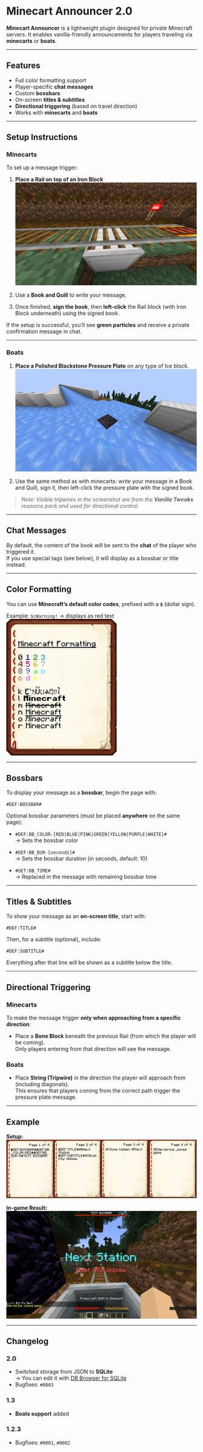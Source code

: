 # Minecart Announcer 2.0

**Minecart Announcer** is a lightweight plugin designed for private Minecraft servers. It enables vanilla-friendly announcements for players traveling via **minecarts** or **boats**.

---

## Features

- Full color formatting support
- Player-specific **chat messages**
- Custom **bossbars**
- On-screen **titles & subtitles**
- **Directional triggering** (based on travel direction)
- Works with **minecarts** and **boats**

---

## Setup Instructions

### Minecarts

To set up a message trigger:

1. **Place a Rail on top of an Iron Block**  
   ![Minecart Setup](https://github.com/WarterPL/MinecartAnnouncer/blob/main/ReadmeContent/Setup.png)

2. Use a **Book and Quill** to write your message.

3. Once finished, **sign the book**, then **left-click** the Rail block (with Iron Block underneath) using the signed book.

If the setup is successful, you’ll see **green particles** and receive a private confirmation message in chat.

---

### Boats

1. **Place a Polished Blackstone Pressure Plate** on any type of Ice block.  
   ![Boat Setup](https://github.com/WarterPL/MinecartAnnouncer/blob/main/ReadmeContent/boatSetup.png)

2. Use the same method as with minecarts: write your message in a Book and Quill, sign it, then left-click the pressure plate with the signed book.

> _Note: Visible tripwires in the screenshot are from the **Vanilla Tweaks** resource pack and used for directional control._

---

## Chat Messages

By default, the content of the book will be sent to the **chat** of the player who triggered it.  
If you use special tags (see below), it will display as a bossbar or title instead.

---

## Color Formatting

You can use **Minecraft’s default color codes**, prefixed with a **`$`** (dollar sign).

Example: `$cWarning!` → displays as red text  
![Text Formatting](https://github.com/WarterPL/MinecartAnnouncer/blob/main/ReadmeContent/Minecraft_Formatting.webp)

---

## Bossbars

To display your message as a **bossbar**, begin the page with:

```
#DEF:BOSSBAR#
```

Optional bossbar parameters (must be placed **anywhere** on the same page):

- `#DEF:BB_COLOR-[RED|BLUE|PINK|GREEN|YELLOW|PURPLE|WHITE]#`  
  → Sets the bossbar color

- `#DEF:BB_DUR-[seconds]#`  
  → Sets the bossbar duration (in seconds, default: 10)

- `#GET:BB_TIME#`  
  → Replaced in the message with remaining bossbar time

---

## Titles & Subtitles

To show your message as an **on-screen title**, start with:

```
#DEF:TITLE#
```

Then, for a subtitle (optional), include:

```
#DEF:SUBTITLE#
```

Everything after that line will be shown as a subtitle below the title.

---

## Directional Triggering

### Minecarts

To make the message trigger **only when approaching from a specific direction**:

- Place a **Bone Block** beneath the previous Rail (from which the player will be coming).  
  Only players entering from that direction will see the message.

### Boats

- Place **String (Tripwire)** in the direction the player will approach from (including diagonals).  
  This ensures that players coming from the correct path trigger the pressure plate message.

---

## Example

**Setup:**  
![Example prepared message](https://github.com/WarterPL/MinecartAnnouncer/blob/main/ReadmeContent/example_message.png)

**In-game Result:**  
![Example player screen when running](https://github.com/WarterPL/MinecartAnnouncer/blob/main/ReadmeContent/example_playerscreen.png)

---

## Changelog

### 2.0
- Switched storage from JSON to **SQLite**  
  → You can edit it with [DB Browser for SQLite](https://sqlitebrowser.org/)
- Bugfixes: `#0003`

### 1.3
- **Boats support** added

### 1.2.3
- Bugfixes: `#0001`, `#0002`
